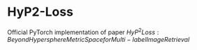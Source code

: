 # HyP2-Loss
Official PyTorch implementation of paper $HyP^2 Loss:Beyond Hypersphere Metric Space for Multi-label Image Retrieval$
